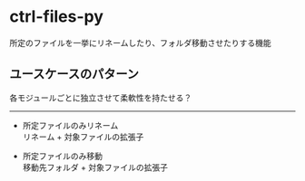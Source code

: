 # ctrl-files-py
所定のファイルを一挙にリネームしたり、フォルダ移動させたりする機能

## ユースケースのパターン
各モジュールごとに独立させて柔軟性を持たせる？

---

- 所定ファイルのみリネーム<br>
リネーム + 対象ファイルの拡張子

- 所定ファイルのみ移動<br>
移動先フォルダ + 対象ファイルの拡張子
